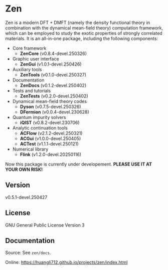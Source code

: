 # Zen

Zen is a modern DFT + DMFT (namely the density functional theory in combination with the dynamical mean-field theory) computation framework, which can be employed to study the exotic properties of strongly correlated materials. It is an all-in-one package, including the following components:

* Core framework
    * **ZenCore** (v0.8.4-devel.250326)
* Graphic user interface
    * **ZenGui** (v1.0.1-devel.250426)
* Auxiliary tools
    * **ZenTools** (v0.1.0-devel.250327)
* Documentation
    * **ZenDocs** (v0.1.2-devel.250402)
* Tests and tutorials
    * **ZenTests** (v0.2.0-devel.250402)
* Dynamical mean-field theory codes
    * **Dyson** (v0.7.5-devel.250326)
    * **DFermion** (v0.0.4-devel.230628)
* Quantum impurity solvers
    * **iQIST** (v0.8.2-devel.230706)
* Analytic continuation tools
    * **ACFlow** (v2.1.2-devel.250321)
    * **ACGui** (v1.0.0-devel.250405)
    * **ACTest** (v1.1.1-devel.250121)
* Numerical library
    * **Flink** (v1.2.0-devel.20250116)

Now this package is currently under developement. **PLEASE USE IT AT YOUR OWN RISK!**

## Version

v0.5.1-devel.250427

## License

GNU General Public License Version 3

## Documentation

Source: See `zen/docs`.

Online: https://huangli712.github.io/projects/zen/index.html
